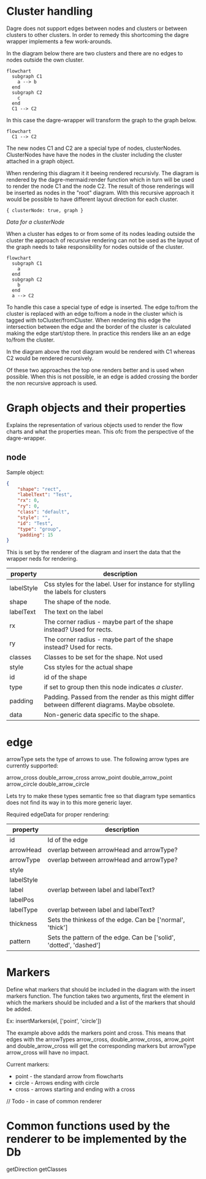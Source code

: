 # Cluster handling

Dagre does not support edges between nodes and clusters or between clusters to other clusters. In order to remedy this shortcoming the dagre wrapper implements a few work-arounds.

In the diagram below there are two clusters and there are no edges to nodes outside the own cluster.

```mermaid
flowchart
  subgraph C1
    a --> b
  end
  subgraph C2
    c
  end
  C1 --> C2
```

In this case the dagre-wrapper will transform the graph to the graph below.

```mermaid
flowchart
  C1 --> C2
```

The new nodes C1 and C2 are a special type of nodes, clusterNodes. ClusterNodes have have the nodes in the cluster including the cluster attached in a graph object.

When rendering this diagram it it beeing rendered recursivly. The diagram is rendered by the dagre-mermaid:render function which in turn will be used to render the node C1 and the node C2. The result of those renderings will be inserted as nodes in the "root" diagram. With this recursive approach it would be possible to have different layout direction for each cluster.

```
{ clusterNode: true, graph }
```

_Data for a clusterNode_

When a cluster has edges to or from some of its nodes leading outside the cluster the approach of recursive rendering can not be used as the layout of the graph needs to take responsibility for nodes outside of the cluster.

```mermaid
flowchart
  subgraph C1
    a
  end
  subgraph C2
    b
  end
  a --> C2
```

To handle this case a special type of edge is inserted. The edge to/from the cluster is replaced with an edge to/from a node in the cluster which is tagged with toCluster/fromCluster. When rendering this edge the intersection between the edge and the border of the cluster is calculated making the edge start/stop there. In practice this renders like an an edge to/from the cluster.

In the diagram above the root diagram would be rendered with C1 whereas C2 would be rendered recursively.

Of these two approaches the top one renders better and is used when possible. When this is not possible, ie an edge is added crossing the border the non recursive approach is used.

# Graph objects and their properties

Explains the representation of various objects used to render the flow charts and what the properties mean. This ofc from the perspective of the dagre-wrapper.

## node

Sample object:

```json
{
    "shape": "rect",
    "labelText": "Test",
    "rx": 0,
    "ry": 0,
    "class": "default",
    "style": "",
    "id": "Test",
    "type": "group",
    "padding": 15
}
```

This is set by the renderer of the diagram and insert the data that the wrapper neds for rendering.

| property   | description                                                                                      |
| ---------- | ------------------------------------------------------------------------------------------------ |
| labelStyle | Css styles for the label. User for instance for stylling the labels for clusters                 |
| shape      | The shape of the node.                                                                           |
| labelText  | The text on the label                                                                            |
| rx         | The corner radius - maybe part of the shape instead? Used for rects.                             |
| ry         | The corner radius - maybe part of the shape instead? Used for rects.                             |
| classes    | Classes to be set for the shape. Not used                                                        |
| style      | Css styles for the actual shape                                                                  |
| id         | id of the shape                                                                                  |
| type       | if set to group then this node indicates _a cluster_.                                            |
| padding    | Padding. Passed from the render as this might differ between different diagrams. Maybe obsolete. |
| data       | Non-generic data specific to the shape.                                                          |

# edge

arrowType sets the type of arrows to use. The following arrow types are currently supported:

arrow_cross
double_arrow_cross
arrow_point
double_arrow_point
arrow_circle
double_arrow_circle

Lets try to make these types semantic free so that diagram type semantics does not find its way in to this more generic layer.

Required edgeData for proper rendering:

| property   | description                                                          |
| ---------- | -------------------------------------------------------------------- |
| id         | Id of the edge                                                       |
| arrowHead  | overlap between arrowHead and arrowType?                             |
| arrowType  | overlap between arrowHead and arrowType?                             |
| style      |                                                                      |
| labelStyle |                                                                      |
| label      | overlap between label and labelText?                                 |
| labelPos   |                                                                      |
| labelType  | overlap between label and labelText?                                 |
| thickness  | Sets the thinkess of the edge. Can be \['normal', 'thick'\]          |
| pattern    | Sets the pattern of the edge. Can be \['solid', 'dotted', 'dashed'\] |

# Markers

Define what markers that should be included in the diagram with the insert markers function. The function takes two arguments, first the element in which the markers should be included and a list of the markers that should be added.

Ex:
insertMarkers(el, \['point', 'circle'\])

The example above adds the markers point and cross. This means that edges with the arrowTypes arrow_cross, double_arrow_cross, arrow_point and double_arrow_cross will get the corresponding markers but arrowType arrow_cross will have no impact.

Current markers:

-   point - the standard arrow from flowcharts
-   circle - Arrows ending with circle
-   cross - arrows starting and ending with a cross

// Todo - in case of common renderer

# Common functions used by the renderer to be implemented by the Db

getDirection
getClasses
